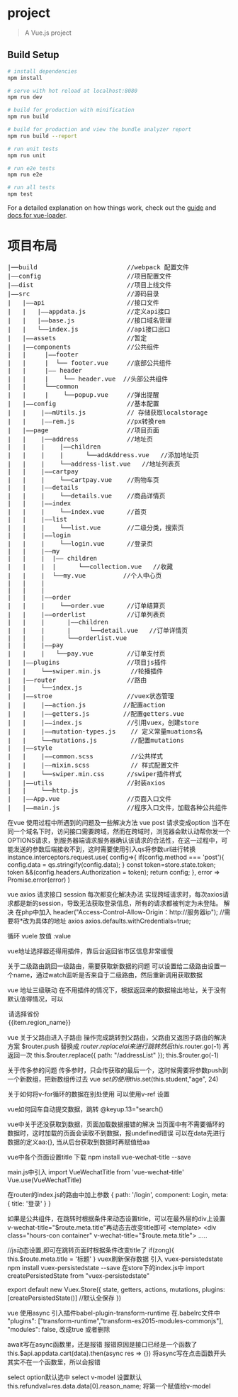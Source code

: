 # project

> A Vue.js project

## Build Setup

``` bash
# install dependencies
npm install

# serve with hot reload at localhost:8080
npm run dev

# build for production with minification
npm run build

# build for production and view the bundle analyzer report
npm run build --report

# run unit tests
npm run unit

# run e2e tests
npm run e2e

# run all tests
npm test
```

For a detailed explanation on how things work, check out the [guide](http://vuejs-templates.github.io/webpack/) and [docs for vue-loader](http://vuejs.github.io/vue-loader).

# 项目布局
<pre>
|──build                        //webpack 配置文件
|——config                       //项目配置文件
|——dist                         //项目上线文件
|——src                          //源码目录
|   |——api                      //接口文件
|   |   |——appdata.js           //定义api接口
|   |   |——base.js              //接口域名管理
|   |   └──index.js             //api接口出口
|   |——assets                   //暂定
|   |——components               //公共组件
|   |     |——footer 
|   |     |  └── footer.vue     //底部公共组件 
|   |     |—— header
|   |     |    └── header.vue  //头部公共组件   
|   |     └──common             
|   |     |    └──popup.vue     //弹出提醒    
|   |——config                   //基本配置
|   |    |——mUtils.js           // 存储获取localstorage
|   |    |——rem.js              //px转换rem
|   |——page                     //项目页面
|   |    |──address             //地址页
|   |    |    |——children
|   |    |    |      └──addAddress.vue   //添加地址页
|   |    |    └──address-list.vue   //地址列表页
|   |    |——cartpay             
|   |    |    └──cartpay.vue    //购物车页
|   |    |——details             
|   |    |    └──details.vue    //商品详情页
|   |    |——index               
|   |    |    └──index.vue      //首页
|   |    |——list                
|   |    |    └──list.vue       //二级分类，搜索页
|   |    |——login               
|   |    |    └──login.vue      //登录页
|   |    |——my 
|   |    |  |—— children
|   |    |  |      └──collection.vue   //收藏
|   |    |  └──my.vue          //个人中心页
|   |    |      
|   |    |   
|   |    |——order               
|   |    |    └──order.vue      //订单结算页
|   |    |——orderlist           //订单列表页
|   |    |      |——children  
|   |    |      |     └──detail.vue   //订单详情页
|   |    |      └──orderlist.vue 
|   |    |——pay                 
|   |    |   └──pay.vue         //订单支付页
|   |——plugins                  //项目js插件
|   |    └──swiper.min.js        //轮播插件
|   |——router                   //路由
|   |    └──index.js            
|   |——stroe                    //vuex状态管理
|   |    |——action.js          //配置action
|   |    |——getters.js         //配置getters.vue
|   |    |——index.js            //引用vuex，创建store
|   |    |——mutation-types.js    // 定义常量muations名
|   |    └──mutations.js         //配置mutations
|   |——style                    
|   |    |——common.scss          //公共样式
|   |    |——mixin.scss           // 样式配置文件
|   |    └──swiper.min.css      //swiper插件样式
|   |——utils                    //封装axios
|   |    └──http.js              
|   |——App.vue                  //页面入口文件
|   |——main.js                  //程序入口文件，加载各种公共组件
</pre>
在vue 使用过程中所遇到的问题及一些解决方法
vue post 请求变成option
当不在同一个域名下时，访问接口需要跨域，然而在跨域时，浏览器会默认动帮你发一个OPTIONS请求，到服务器端请求服务器确认该请求的合法性，在这一过程中，可能发送的参数后端接收不到，这时需要使用引入qs将参数url进行转换
instance.interceptors.request.use(
  config=>{
    if(config.method  === 'post'){
      config.data = qs.stringify(config.data);
    }
    const token=store.state.token;
    token &&(config.headers.Authorization = token);
    return config;
  },
  error => Promise.error(error)
)

vue axios 请求接口 session 每次都变化解决办法
实现跨域请求时，每次axios请求都是新的session，导致无法获取登录信息，所有的请求都被判定为未登陆。
解决
在php中加入
header("Access-Control-Allow-Origin：http://服务器ip");  //需要将*改为具体的地址
axios
axios.defaults.withCredentials=true;

循环 vuele 放值
:value

vue地址选择器还得用插件，靠后台返回省市区信息非常缓慢

关于二级路由跳回一级路由，需要获取新数据的问题
可以设置给二级路由设置一个name，通过watch监听是否来自于二级路由，然后重新调用获取数据

vue 地址三级联动 在不用插件的情况下，根据返回来的数据输出地址，关于没有默认值得情况，可以
<option value="请选择省份">请选择省份</option>
<option v-for="item in province" :value="item.region_id" :key="item.region_id">{{item.region_name}}</option>

vue 关于父路由进入子路由 操作完成跳转到父路由，父路由又返回子路由的解决方案
$router.push 替换成 $router.replacelai 来进行跳转 然后this.$router.go(-1) 再返回一次
this.$router.replace({ path: "/addressList" });
this.$router.go(-1)

关于传多参的问题
传多参时，只会传获取的最后一个，这时候需要将参数push到一个新数组，把新数组传过去
vue $set 的使用
this.$set(this.student,"age", 24)

关于如何将v-for循环的数据在别处使用
可以使用v-ref 设置
<input type="hidden" ref="input2" :value="orderdist.shipping_id"/>

vue如何回车自动提交数据，跳转
@keyup.13="search() 

vue中关于还没获取到数据，页面加载数据报错的解决
当页面中有不需要循环的数据时，这时加载的页面会读取不到数据，报undefined错误 
可以在data先进行数据的定义aa:{}, 当从后台获取到数据时再赋值给aa

vue中各个页面设置title
下载
npm install vue-wechat-title --save

main.js中引入
import VueWechatTitle from 'vue-wechat-title'
Vue.use(VueWechatTitle)

在router的index.js的路由中加上参数
{
     path: '/login',
     component: Login,
     meta: {
        title: '登录'
     }
 }

如果是公共组件，在跳转时根据条件来动态设置title，可以在最外层的div上设置v-wechat-title="$route.meta.title"再动态去改变title即可
<template>
    <div class="hours-con container" v-wechat-title="$route.meta.title">
          .....
    </div>
</template>

//js动态设置,即可在跳转页面时根据条件改变title了
if(zong){
    this.$route.meta.title = '标题'
}
vuex刷新保存数据
引入 vuex-persistedstate
npm install vuex-persistedstate  --save
在store下的index.js中
import createPersistedState from "vuex-persistedstate"

export default new Vuex.Store({
  state,
  getters,
  actions,
  mutations,
  plugins: [createPersistedState()]   //默认全保存
})

vue 使用async
引入插件babel-plugin-transform-runtime
在.babelrc文件中
"plugins": ["transform-runtime","transform-es2015-modules-commonjs"],
"modules": false, 改成true 或者删除

await写在async函数里，还是报错
报错原因是接口已经是一个函数了
 this.$api.appdata.cart(data).then(async res => {})
 将async写在点击函数开头 其实不在一个函数里，所以会报错

select  option默认选中
select  v-model 设置默认 
this.refundval=res.data.data[0].reason_name;   将第一个赋值给v-model




